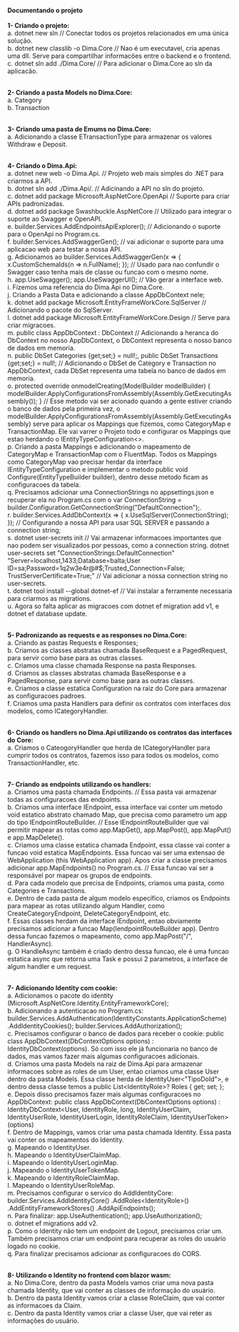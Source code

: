 <strong>Documentando o projeto</strong>
<br>
<br>
<strong>1- Criando o projeto:</strong>
    <br>
    a. dotnet new sln // Conectar todos os projetos relacionados em uma única solução.
    <br>
    b. dotnet new classlib -o Dima.Core //  Nao é um executavel, cria apenas uma dll. Serve para compartilhar informacões entre o backend e o frontend.
    <br>
    c. dotnet sln add ./Dima.Core/ // Para adicionar o Dima.Core ao sln da aplicacão.
    <br>
    <br>

<strong>2- Criando a pasta Models no Dima.Core:</strong>
    <br>
    a. Category
    <br>
    b. Transaction
    <br>
    <br>

<strong>3- Criando uma pasta de Emums no Dima.Core:</strong>
    <br>
    a. Adicionando a classe ETransactionType para armazenar os valores Withdraw e Deposit.
    <br>
    <br>

<strong>4- Criando o Dima.Api:</strong>
    <br>
    a. dotnet new web -o Dima.Api. // Projeto web mais simples do .NET para criarmos a API.
    <br>
    b. dotnet sln add ./Dima.Api/. // Adicinando a API no sln do projeto.
    <br>
    c. dotnet add package Microsoft.AspNetCore.OpenApi // Suporte para criar APIs padronizadas.
    <br>
    d. dotnet add package Swashbuckle.AspNetCore // Utilizado para integrar o suporte ao Swagger e OpenAPI.
    <br>
    e. builder.Services.AddEndpointsApiExplorer(); // Adicionando o suporte para o OpenApi no Program.cs.
    <br>
    f. builder.Services.AddSwaggerGen(); // vai adicionar o suporte para uma aplicacao web para testar a nossa API.
    <br>
    g. Adicionamos ao builder.Services.AddSwaggerGen(x =>
                        {
                            x.CustomSchemaIds(n => n.FullName); 
                        }); // Usado para nao confundir o Swagger caso tenha mais de    classe ou funcao com o mesmo nome.
    <br>
    h. app.UseSwagger(); app.UseSwaggerUI(); // Vão gerar a interface web.
    <br>
    i. Fizemos uma referencia do Dima.Api no Dima.Core.
    <br>
    j. Criando a Pasta Data e adicionando a classe AppDbContext nele;
    <br>
    k. dotnet add package Microsoft.EntityFrameWorkCore.SqlServer // Adicionando o pacote do SqlServer.
    <br>
    l. dotnet add package Microsoft.EntityFrameWorkCore.Design // Serve para criar migracoes.
    <br>
    m. public class AppDbContext : DbContext // Adicionando a heranca do DbContext no nosso AppDbContext, o DbContext representa o nosso banco de dados em memoria.
    <br>
    n. public DbSet<Category> Categories {get;set;} = null!;, public DbSet<Transaction> Transactions {get;set;} = null!; // Adicionando o DbSet de Category e Transaction no AppDbContext, cada DbSet representa uma tabela no banco de dados em memoria.
    <br>
    o. protected override onmodelCreating(ModelBuilder modelBuilder)
    {
        modelBuilder.ApplyConfigurationsFromAssembly(Assembly.GetExecutingAssembly());
    } // Esse metodo vai ser acionado quando a gente estiver criando o banco de dados pela primeira vez, o modelBuilder.ApplyConfigurationsFromAssembly(Assembly.GetExecutingAssembly) serve para aplicar os Mappings que fizemos, como CategoryMap e TransactionMap. Ele vai varrer o Projeto todo e configurar os Mappings que estao herdando o IEntityTypeConfiguration<>.
    <br>
    p. Criando a pasta Mappings e adicionando o mapeamento de CategoryMap e TransactionMap com o FluentMap. Todos os Mappings como CategoryMap vao precisar herdar da interface IEntityTypeConfiguration<Category> e implementar o metodo public void Configure(EntityTypeBuilder<Category> builder), dentro desse metodo ficam as configuracoes da tabela.
    <br>
    q. Precisamos adicionar uma ConnectionStrings no appsettings.json e recuperar ela no Program.cs com o var ConnectionString = builder.Configuration.GetConnectionString("DefaultConnection");.
    <br>
    r. builder.Services.AddDbContext<AppDbContext>(x =>
    {
        x.UseSqlServer(ConnectionString);
    }); // Configurando a nossa API para usar SQL SERVER e passando a connection string;
    <br>
    s. dotnet user-secrets init // Vai armazenar informacoes importantes que nao podem ser visualizados por pessoas, como a connection string. dotnet user-secrets set "ConnectionStrings:DefaultConnection" "Server=localhost,1433;Database=balta;User ID=sa;Password=1q2w3e4r@#$;Trusted_Connection=False; TrustServerCertificate=True;" // Vai adicionar a nossa connection string no user-secrets.
    <br>
    t. dotnet tool install --global dotnet-ef // Vai instalar a ferramente necessaria para criarmos as migrations.
    <br>
    u. Agora so falta aplicar as migracoes com dotnet ef migration add v1, e dotnet ef database update.
    <br>
    <br>

<strong>5- Padronizando as requests e as responses no Dima.Core:</strong>
    <br>
    a. Criando as pastas Requests e Responses;
    <br>
    b. Criamos as classes abstratas chamada BaseRequest e a PagedRequest, para servir como base para as outras classes.
    <br>
    c. Criamos uma classe chamada Response na pasta Responses.
    <br>
    d. Criamos as classes abstratas chamada BaseResponse e a PagedResponse, para servir como base para as outras classes.
    <br>
    e. Criamos a classe estatica Configuration na raiz do Core para armazenar as configuracoes padroes.
    <br>
    f. Criamos uma pasta Handlers para definir os contratos com interfaces dos modelos, como ICategoryHandler.
    <br>
    <br>

<strong>6- Criando os handlers no Dima.Api utilizando os contratos das interfaces do Core:</strong>
    <br>
    a. Criamos o CateogoryHandler que herda de ICategoryHandler para cumprir todos os contratos, fazemos isso para todos os modelos, como TransactionHandler, etc.
    <br>
    <br>

<strong>7- Criando as endpoints utilizando os handlers:</strong>
    <br>
    a. Criamos uma pasta chamada Endpoints. // Essa pasta vai armazenar todas as configuracoes das endpoints.
    <br>
    b. Criamos uma interface IEndpoint, essa interface vai conter um metodo void estatico abstrato chamado Map, que precisa como parametro um app do tipo IEndpointRouteBuilder. // Esse IEndpointRouteBuilder que vai permitir mapear as rotas como app.MapGet(), app.MapPost(), app.MapPut() e app.MapDelete().
    <br>
    c. Criamos uma classe estatica chamada Endpoint, essa classe vai conter a funcao void estatica MapEndpoints. Essa funcao vai ser uma extensao de WebApplication (this WebApplication app). Apos criar a classe precisamos adicionar app.MapEndpoints() no Program.cs. // Essa funcao vai ser a responsável por mapear os grupos de endpoints.
    <br>
    d. Para cada modelo que precisa de Endpoints, criamos uma pasta, como Categories e Transactions.
    <br>
    e. Dentro de cada pasta de algum modelo específico, criamos os Endpoints para mapear as rotas utilizando algum Handler, como CreateCategoryEndpoint, DeleteCategoryEndpoint, etc.
    <br>
    f. Essas classes herdam da interface IEndpoint, entao obviamente precisamos adicionar a funcao Map(IendpointRouteBuilder app). Dentro dessa funcao fazemos o mapeamento, como app.MapPost("/", HandlerAsync).
    <br>
    g. O HandleAsync também é criado dentro dessa funcao, ele é uma funcao estatica async que retorna uma Task<IResult> e possui 2 parametros, a interface de algum handler e um request.
    <br>
    <br>

<strong>7- Adicionando Identity com cookie:</strong>
    <br>
    a. Adicionamos o pacote do identity (Microsoft.AspNetCore.Identity.EntityFrameworkCore);
    <br>
    b. Adicionando a autenticacao no Program.cs: builder.Services.AddAuthentication(IdentityConstants.ApplicationScheme)
    .AddIdentityCookies();
    builder.Services.AddAuthorization();
    <br>
    c. Precisamos configurar o banco de dados para receber o cookie: public class AppDbContext(DbContextOptions<AppDbContext> options) : IdentityDbContext(options). Só com isso ele já funcionaria no banco de dados, mas vamos fazer mais algumas configuracoes adicionais.
    <br>
    d. Criamos uma pasta Models na raiz de Dima.Api para armazenar informacoes sobre as roles de um User, entao criamos uma classe User dentro da pasta Models. Essa classe herda de IdentityUser<"TipoDoId">, e dentro dessa classe temos a public List<IdentityRole<long>>? Roles { get; set; };
    <br>
    e. Depois disso precisamos fazer mais algumas configuracoes no AppDbContext: public class AppDbContext(DbContextOptions<AppDbContext> options) 
    : IdentityDbContext<User,
        IdentityRole<long>, long, IdentityUserClaim<long>,
        IdentityUserRole<long>, IdentityUserLogin<long>,
        IdentityRoleClaim<long>, IdentityUserToken<long>>(options)
    <br>
    f. Dentro de Mappings, vamos criar uma pasta chamada Identity. Essa pasta vai conter os mapeamentos do Identity.
    <br>
    g. Mapeando o IdentityUser.
    <br>
    h. Mapeando o IdentityUserClaimMap.
    <br>
    i. Mapeando o IdentityUserLoginMap.
    <br>
    j. Mapeando o IdentityUserTokenMap.
    <br>
    k. Mapeando o IdentityRoleClaimMap.
    <br>
    l. Mapeando o IdentityUserRoleMap.
    <br>
    m. Precisamos configurar o servico do AddIdentityCore: builder.Services.AddIdentityCore<User>()
    .AddRoles<IdentityRole<long>>()
    .AddEntityFrameworkStores<AppDbContext>()
    .AddApiEndpoints();
    <br>
    n. Para finalizar: app.UseAuthentication();
    app.UseAuthorization();
    <br> 
    o. dotnet ef migrations add v2.
    <br>
    p. Como o Identity não tem um endpoint de Logout, precisamos criar um. Também precisamos criar um endpoint para recuperar as roles do usuário logado no cookie.
    <br>
    q. Para finalizar precisamos adicionar as configuracoes do CORS.
    <br>
    <br>

<strong>8- Utilizando o Identity no frontend com blazor wasm:</strong>
    <br>
    a. No Dima.Core, dentro da pasta Models vamos criar uma nova pasta chamada Identity, que vai conter as classes de informação do usuário.
    <br>
    b. Dentro da pasta Identity vamos criar a classe RoleClaim, que vai conter as informacoes da Claim.
    <br>
    c. Dentro da pasta Identity vamos criar a classe User, que vai reter as informações do usuário.



